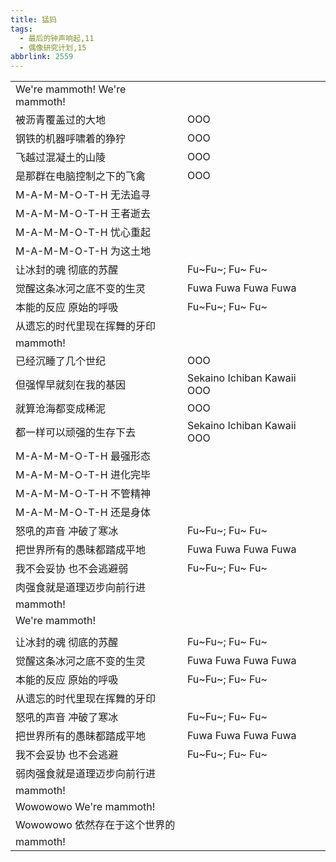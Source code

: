 ```yaml
---
title: 猛犸
tags:
  - 最后的钟声响起,11
  - 偶像研究计划,15
abbrlink: 2559
---
```

|      |      |
|--|--|
|We're mammoth! We're mammoth!|      |
|被沥青覆盖过的大地|OOO|
|钢铁的机器呼啸着的狰狞|OOO|
|飞越过混凝土的山陵|OOO|
|是那群在电脑控制之下的飞禽|OOO|
|M-A-M-M-O-T-H 无法追寻|      |
|M-A-M-M-O-T-H 王者逝去|      |
|M-A-M-M-O-T-H 忧心重起|      |
|M-A-M-M-O-T-H 为这土地|      |
|让冰封的魂 彻底的苏醒|Fu~Fu~; Fu~ Fu~|
|觉醒这条冰河之底不变的生灵|Fuwa Fuwa Fuwa Fuwa|
|本能的反应 原始的呼吸|Fu~Fu~; Fu~ Fu~|
|从遗忘的时代里现在挥舞的牙印|      |
|mammoth!|      |
|已经沉睡了几个世纪|OOO|
|但强悍早就刻在我的基因|Sekaino Ichiban Kawaii OOO|
|就算沧海都变成稀泥|OOO|
|都一样可以顽强的生存下去|Sekaino Ichiban Kawaii OOO|
|M-A-M-M-O-T-H 最强形态|      |
|M-A-M-M-O-T-H 进化完毕|      |
|M-A-M-M-O-T-H 不管精神|      |
|M-A-M-M-O-T-H 还是身体|      |
|怒吼的声音 冲破了寒冰|Fu~Fu~; Fu~ Fu~|
|把世界所有的愚昧都踏成平地|Fuwa Fuwa Fuwa Fuwa|
|我不会妥协 也不会逃避弱|Fu~Fu~; Fu~ Fu~|
|肉强食就是道理迈步向前行进|      |
|mammoth!|      |
|We're mammoth!|      |
|      |      |
|让冰封的魂 彻底的苏醒|Fu~Fu~; Fu~ Fu~|
|觉醒这条冰河之底不变的生灵|Fuwa Fuwa Fuwa Fuwa|
|本能的反应 原始的呼吸|Fu~Fu~; Fu~ Fu~|
|从遗忘的时代里现在挥舞的牙印|      |
|怒吼的声音 冲破了寒冰|Fu~Fu~; Fu~ Fu~|
|把世界所有的愚昧都踏成平地|Fuwa Fuwa Fuwa Fuwa|
|我不会妥协 也不会逃避|Fu~Fu~; Fu~ Fu~|
|弱肉强食就是道理迈步向前行进|      |
|mammoth!|      |
|Wowowowo We're mammoth!|      |
|Wowowowo 依然存在于这个世界的|      |
|mammoth!|      |